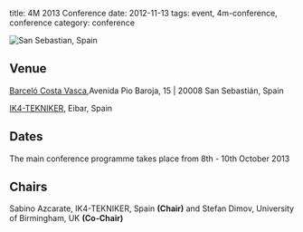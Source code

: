 title: 4M 2013 Conference
date: 2012-11-13 
tags: event, 4m-conference, conference
category: conference

![San Sebastian, Spain](/4m-association/images/san-sebastian1.jpg)

##  Venue

[Barceló Costa Vasca](http://www.barcelo.com/BarceloHotels/en_GB/hotels/Spain/San-Sebastian/hotel-barcelo-costa-vasca/practical-information.aspx),Avenida Pio Baroja, 15 | 20008 San Sebastián, Spain

[IK4-TEKNIKER](http://www.tekniker.es/en/tekniker/como_llegar/), Eibar, Spain
<!--break-->
##  Dates

The main conference programme takes place from 8th - 10th October 2013

##  Chairs

Sabino Azcarate, IK4-TEKNIKER, Spain **(Chair)**
and Stefan Dimov, University of Birmingham, UK **(Co-Chair)**